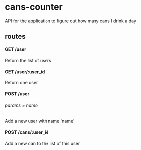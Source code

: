# cans-counter
API for the application to figure out how many cans I drink a day

## routes

#### GET /user
Return the list of users

#### GET /user/:user_id
Return one user

#### POST /user
###### params = name
Add a new user with name 'name'

#### POST /cans/:user_id
Add a new can to the list of this user
